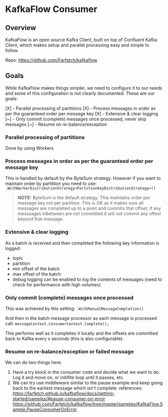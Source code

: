 # KafkaFlow Consumer

## Overview

KafkaFlow is an open source Kafka Client, built on top of Confluent Kafka Client, which makes setup and parallel processing easy and simple to follow.

Repo: https://github.com/Farfetch/kafkaflow

## Goals

While KafkaFlow makes things simpler, we need to configure it to our needs and some of this configuration is not clearly documented. These are our goals:

[X] - Parallel processing of partitions
[X] - Process messages in order as per the guaranteed order per message key
[X] - Extensive & clear logging
[~] - Only commit (complete) messages once processed, never skip messages
[~] - Resume on re-balance/exception

### Parallel processing of partitions
Done by using Workers

### Process messages in order as per the guaranteed order per message key
This is handled by default by the ByteSum strategy. However if you want to maintain order by partitiion you need to use: 
`.WithWorkerDistributionStrategy<PartitionKeyDistributionStrategy>()`

> **_NOTE:_**  ByteSum is the default strategy. This maintains order per message key not per partition. This is OK as it makes sure all messages are completed up to a point and commits that offset, if any messsages inbetween are not committed it will not commit any offest beyond that message.

### Extensive & clear logging

As a batch is received and then completed the following key information is logged:
- topic
- partition
- min offset of the batch
- max offset of the batch
- debug logging can be enabled to log the contents of messages (need to check for performance with high volumes)

### Only commit (complete) messages once processed

This was achieved by this setting:
`.WithManualMessageCompletion()`

And then in the batch message processor as each message is processed call:
`messageContext.ConsumerContext.Complete();`

This performs well as it completes it locally and the offsets are committed back to Kafka every x seconds (this is also configurable).

### Resume on re-balance/exception or failed message

We can do two things here:
1. Have a try block in the consumer code and decide what we want to do. Log it and move on, or initifite loop until it passes, etc.
2. We can try use middleware similar to the pause example and keep going back to the earliest message which isn't complete:
references:
https://farfetch.github.io/kafkaflow/docs/getting-started/samples/#pause-consumer-on-error
https://github.com/Farfetch/kafkaflow/tree/master/samples/KafkaFlow.Sample.PauseConsumerOnError
